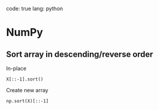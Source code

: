 code: true
lang: python

# NumPy

## Sort array in descending/reverse order
In-place
```
X[::-1].sort()
```
Create new array
```
np.sort(X)[::-1]
```
